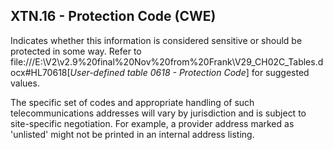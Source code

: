 ## XTN.16 - Protection Code (CWE)

Indicates whether this information is considered sensitive or should be protected in some way. Refer to file:///E:\V2\v2.9%20final%20Nov%20from%20Frank\V29_CH02C_Tables.docx#HL70618[_User-defined table 0618 - Protection Code_] for suggested values.

The specific set of codes and appropriate handling of such telecommunications addresses will vary by jurisdiction and is subject to site-specific negotiation. For example, a provider address marked as 'unlisted' might not be printed in an internal address listing.
